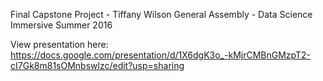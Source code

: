 Final Capstone Project - Tiffany Wilson
General Assembly - Data Science Immersive
Summer 2016

View presentation here:  https://docs.google.com/presentation/d/1X6dgK3o_-kMjrCMBnGMzpT2-cI7Gk8m81sOMnbswlzc/edit?usp=sharing
